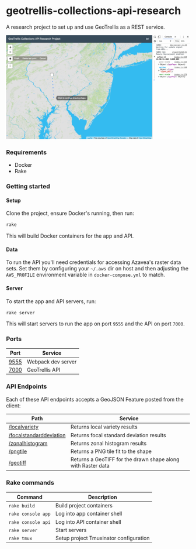 # geotrellis-collections-api-research

A research project to set up and use GeoTrellis as a REST service.

![current demo](demo.gif)

### Requirements

* Docker
* Rake

### Getting started

#### Setup

Clone the project, ensure Docker's running, then run:

```sh
rake
```

This will build Docker containers for the app and API.

#### Data

To run the API you'll need credentials for accessing Azavea's raster data sets.
Set them by configuring your `~/.aws` dir on host and then adjusting the
`AWS_PROFILE` environment variable in `docker-compose.yml` to match.

#### Server

To start the app and API servers, run:

```
rake server
```

This will start servers to run the app on port `9555` and the API on port `7000`.

### Ports

| Port | Service |
| --- | --- |
| [9555](http://localhost:9555) | Webpack dev server |
| [7000](http://localhost:7000) | GeoTrellis API |

### API Endpoints

Each of these API endpoints accepts a GeoJSON Feature posted from the client:

| Path | Service |
| --- | --- |
| [/localvariety](http://localhost:7000/localvariety) | Returns local variety results |
| [/focalstandarddeviation](http://localhost:7000/focalstandarddeviation) | Returns focal standard deviation results |
| [/zonalhistogram](http://localhost:7000/zonalhistogram) | Returns zonal histogram results |
| [/pngtile](http://localhost:7000/pngtile) | Returns a PNG tile fit to the shape |
| [/geotiff](http://localhost:7000/geotiff) | Returns a GeoTIFF for the drawn shape along with Raster data

### Rake commands

| Command | Description |
| --- | --- |
| `rake build` | Build project containers |
| `rake console app` | Log into app container shell |
| `rake console api` | Log into API container shell |
| `rake server` | Start servers |
| `rake tmux` | Setup project Tmuxinator configuration |
